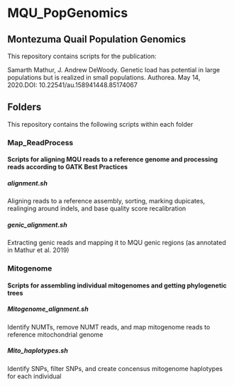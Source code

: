 # MQU_PopGenomics
## Montezuma Quail Population Genomics

This repository contains scripts for the publication:

Samarth Mathur, J. Andrew DeWoody. Genetic load has potential in large populations but is realized in small populations. 
Authorea. May 14, 2020.DOI: 10.22541/au.158941448.85174067

## Folders
This repository contains the following scripts within each folder

### Map_ReadProcess
#### Scripts for aligning MQU reads to a reference genome and processing reads according to GATK Best Practices

##### alignment.sh 
Aligning reads to a reference assembly, sorting, marking dupicates, realinging around indels, and base quality score recalibration

##### genic_alignment.sh 
Extracting genic reads and mapping it to MQU genic regions (as annotated in Mathur et al. 2019)

### Mitogenome
#### Scripts for assembling individual mitogenomes and getting phylogenetic trees

##### Mitogenome_alignment.sh 
Identify NUMTs, remove NUMT reads, and map mitogenome reads to reference mitochondrial genome

##### Mito_haplotypes.sh 
Identify SNPs, filter SNPs, and create concensus mitogenome haplotypes for each individual

